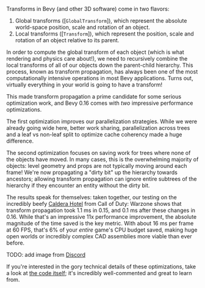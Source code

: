 Transforms in Bevy (and other 3D software) come in two flavors:

1. Global transforms ([`GlobalTransform`]), which represent the absolute world-space position, scale and rotation of an object.
2. Local transforms ([`Transform`]), which represent the position, scale and rotation of an object relative to its parent.

In order to compute the global transform of each object (which is what rendering and physics care about!),
we need to recursively combine the local transforms of all of our objects down the parent-child hierarchy.
This process, known as transform propagation, has always been one of the most computationally intensive operations in most Bevy applications.
Turns out, virtually everything in your world is going to have a transform!

This made transform propagation a prime candidate for some serious optimization work, and Bevy 0.16 comes with *two* impressive performance optimizations.

The first optimization improves our parallelization strategies. While we were already going wide here,
better work sharing, parallelization across trees and a leaf vs non-leaf split to optimize cache coherency made a huge difference.

The second optimization focuses on saving work for trees where none of the objects have moved.
In many cases, this is the overwhelming majority of objects: level geometry and props are not typically moving around each frame!
We're now propagating a "dirty bit" up the hierarchy towards ancestors; allowing transform propagation can ignore entire subtrees of the hierarchy if they encounter an entity without the dirty bit.

The results speak for themselves: taken together, our testing on the incredibly beefy [Caldera Hotel] from Call of Duty: Warzone shows that transform propagation took 1.1 ms in 0.15, and 0.1 ms after these changes in 0.16.
While that's an impressive 11x performance improvement, the absolute magnitude of the time saved is the key metric.
With about 16 ms per frame at 60 FPS, that's 6% of your *entire* game's CPU budget saved, making huge open worlds or incredibly complex CAD assemblies more viable than ever before.

TODO: add image from [Discord](https://cdn.discordapp.com/attachments/743663924229963868/1355088699469336596/image.png?ex=67e9a272&is=67e850f2&hm=1f98169f9a068203315912821eca22cdcbefd789f0f9927bc09b97abf46580c2&)

If you're interested in the gory technical details of these optimizations, take a look at [the code itself];
it's incredibly well-commented and great to learn from.

[Caldera Hotel]: https://github.com/Activision/caldera
[the code itself]: https://github.com/bevyengine/bevy/blob/b0c446739888705d3e95b640e9d13e0f1f53f06d/crates/bevy_transform/src/systems.rs#L12
